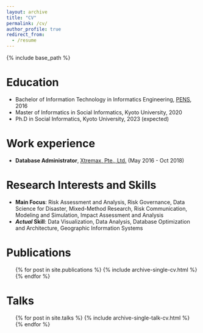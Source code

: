 ```yaml
---
layout: archive
title: "CV"
permalink: /cv/
author_profile: true
redirect_from:
  - /resume
---
```


{% include base_path %}

Education
======
* Bachelor of Information Technology in Informatics Engineering, [PENS](https://www.pens.ac.id/), 2016
* Master of Informatics in Social Informatics, Kyoto University, 2020
* Ph.D in Social Informatics, Kyoto University, 2023 (expected)

Work experience
======
* **Database Administrator**, [Xtremax, Pte., Ltd.](https://www.xtremax.com/) (May 2016 - Oct 2018)

Research Interests and Skills
======
* **Main Focus**: Risk Assessment and Analysis, Risk Governance, Data Science for Disaster, Mixed-Method Research, Risk Communication, Modeling and Simulation, Impact Assessment and Analysis
* ***Actual* Skill**: Data Visualization, Data Analysis, Database Optimization and Architecture, Geographic Information Systems

Publications
======
  <ul>{% for post in site.publications %}
    {% include archive-single-cv.html %}
  {% endfor %}</ul>
  
Talks
======
  <ul>{% for post in site.talks %}
    {% include archive-single-talk-cv.html %}
  {% endfor %}</ul>
  